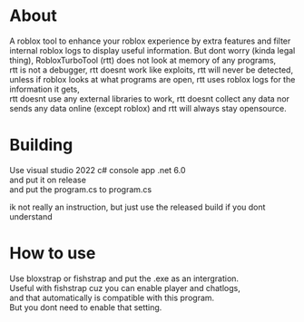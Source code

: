 # About
A roblox tool to enhance your roblox experience by extra features and filter internal roblox logs to display useful information.
But dont worry (kinda legal thing), RobloxTurboTool (rtt) does not look at memory of any programs,  
rtt is not a debugger, rtt doesnt work like exploits, rtt will never be detected,  
unless if roblox looks at what programs are open, rtt uses roblox logs for the information it gets,  
rtt doesnt use any external libraries to work, rtt doesnt collect any data nor sends any data online (except roblox) and rtt will always stay opensource.
# Building
Use visual studio 2022 c# console app .net 6.0  
and put it on release  
and put the program.cs to program.cs  

ik not really an instruction, but just use the released build if you dont understand

# How to use
Use bloxstrap or fishstrap and put the .exe as an intergration.  
Useful with fishstrap cuz you can enable player and chatlogs,  
and that automatically is compatible with this program.  
But you dont need to enable that setting.

